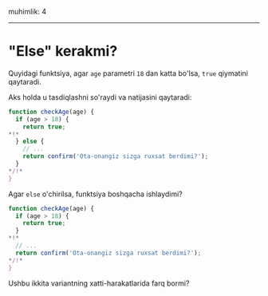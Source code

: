 muhimlik: 4

---

# "Else" kerakmi?

Quyidagi funktsiya, agar `age` parametri `18` dan katta bo'lsa, `true` qiymatini qaytaradi.

Aks holda u tasdiqlashni so'raydi va natijasini qaytaradi:

```js
function checkAge(age) {
  if (age > 18) {
    return true;
*!*
  } else {
    // ...
    return confirm('Ota-onangiz sizga ruxsat berdimi?');
  }
*/!*
}
```

Agar `else` o'chirilsa, funktsiya boshqacha ishlaydimi?

```js
function checkAge(age) {
  if (age > 18) {
    return true;
  }
*!*
  // ...
  return confirm('Ota-onangiz sizga ruxsat berdimi?');
*/!*
}
```

Ushbu ikkita variantning xatti-harakatlarida farq bormi?
